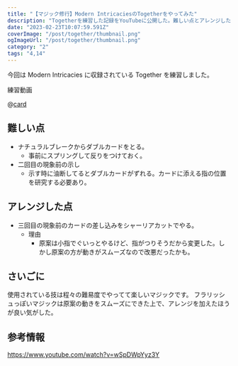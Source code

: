 ```yaml
---
title: "【マジック修行】Modern IntricaciesのTogetherをやってみた"
description: "Togetherを練習した記録をYouTubeに公開した。難しい点とアレンジした点を加えて書いている。"
date: "2023-02-23T10:07:59.591Z"
coverImage: "/post/together/thumbnail.png"
ogImageUrl: "/post/together/thumbnail.png"
category: "2"
tags: "4,14"
---
```


今回は Modern Intricacies に収録されている Together を練習しました。

練習動画

@[card](https://www.youtube.com/playlist?list=PLeb-P495b537-I6Y6SZUdlFDZOEPxhUt_)

## **難しい点**

- ナチュラルブレークからダブルカードをとる。
  - 事前にスプリングして反りをつけておく。
- 二回目の現象前の示し
  - 示す時に油断してるとダブルカードがずれる。カードに添える指の位置を研究する必要あり。

## **アレンジした点**

- 三回目の現象前のカードの差し込みをシャーリアカットでやる。
  - 理由
    - 原案は小指でぐいっとやるけど、指がつりそうだから変更した。しかし原案の方が動きがスムーズなので改悪だったかも。

## **さいごに**

使用されている技は程々の難易度でやってて楽しいマジックです。
フラリッシュっぽいマジックは原案の動きをスムーズにできた上で、アレンジを加えたほうが良い気がした。

## **参考情報**

https://www.youtube.com/watch?v=wSpDWpYyz3Y
